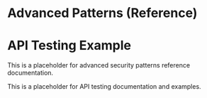 # Advanced Patterns (Reference)
# API Testing Example
This is a placeholder for advanced security patterns reference documentation.

This is a placeholder for API testing documentation and examples.
